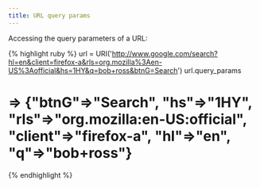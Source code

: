 ```yaml
---
title: URL query params
---
```


Accessing the query parameters of a URL:

{% highlight ruby %}
url = URI('http://www.google.com/search?hl=en&client=firefox-a&rls=org.mozilla%3Aen-US%3Aofficial&hs=1HY&q=bob+ross&btnG=Search')
url.query_params
# => {"btnG"=>"Search", "hs"=>"1HY", "rls"=>"org.mozilla:en-US:official", "client"=>"firefox-a", "hl"=>"en", "q"=>"bob+ross"}
{% endhighlight %}
